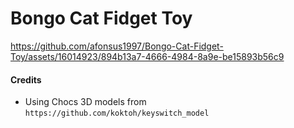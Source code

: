 # Bongo Cat Fidget Toy




https://github.com/afonsus1997/Bongo-Cat-Fidget-Toy/assets/16014923/894b13a7-4666-4984-8a9e-be15893b56c9








#### Credits
- Using Chocs 3D models from `https://github.com/koktoh/keyswitch_model`
